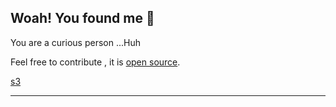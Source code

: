 ## Woah! You found me 👋

You are a curious person ...Huh

Feel free to contribute , it is [open source]().

[s3](./s3/)


******************************************************************************

